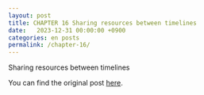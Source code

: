 ```yaml
---
layout: post
title: CHAPTER 16 Sharing resources between timelines
date:   2023-12-31 00:00:00 +0900
categories: en posts
permalink: /chapter-16/
---
```


Sharing resources between timelines

You can find the original post [here](https://livebook.manning.com/book/grokking-simplicity/chapter-16/).
